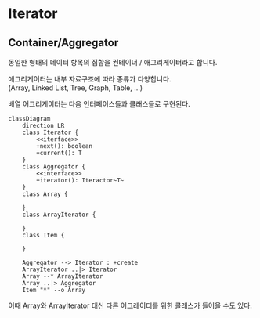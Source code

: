 # **Iterator**

## **Container/Aggregator**

동일한 형태의 데이터 항목의 집합을 컨테이너 / 애그리게이터라고 합니다.

애그리게이터는 내부 자료구조에 따라 종류가 다양합니다.  
(Array, Linked List, Tree, Graph, Table, ...)

배열 어그리게이터는 다음 인터페이스들과 클래스들로 구현된다.

```mermaid
classDiagram
    direction LR
    class Iterator {
        <<iterface>>
        +next(): boolean
        +current(): T
    }
    class Aggregator {
        <<interface>>
        +iterator(): Iteractor~T~
    }
    class Array {

    }
    class ArrayIterator {

    }
    class Item {

    }

    Aggregator --> Iterator : +create
    ArrayIterator ..|> Iterator
    Array --* ArrayIterator
    Array ..|> Aggregator
    Item "*" --o Array
```

이때 Array와 ArrayIterator 대신 다른 어그레이터를 위한 클래스가 들어올 수도 있다.
